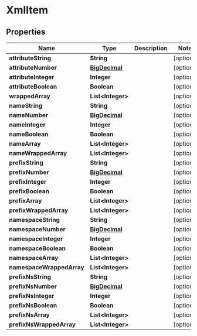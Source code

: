 
# XmlItem

## Properties
Name | Type | Description | Notes
------------ | ------------- | ------------- | -------------
**attributeString** | **String** |  |  [optional]
**attributeNumber** | [**BigDecimal**](BigDecimal.md) |  |  [optional]
**attributeInteger** | **Integer** |  |  [optional]
**attributeBoolean** | **Boolean** |  |  [optional]
**wrappedArray** | **List&lt;Integer&gt;** |  |  [optional]
**nameString** | **String** |  |  [optional]
**nameNumber** | [**BigDecimal**](BigDecimal.md) |  |  [optional]
**nameInteger** | **Integer** |  |  [optional]
**nameBoolean** | **Boolean** |  |  [optional]
**nameArray** | **List&lt;Integer&gt;** |  |  [optional]
**nameWrappedArray** | **List&lt;Integer&gt;** |  |  [optional]
**prefixString** | **String** |  |  [optional]
**prefixNumber** | [**BigDecimal**](BigDecimal.md) |  |  [optional]
**prefixInteger** | **Integer** |  |  [optional]
**prefixBoolean** | **Boolean** |  |  [optional]
**prefixArray** | **List&lt;Integer&gt;** |  |  [optional]
**prefixWrappedArray** | **List&lt;Integer&gt;** |  |  [optional]
**namespaceString** | **String** |  |  [optional]
**namespaceNumber** | [**BigDecimal**](BigDecimal.md) |  |  [optional]
**namespaceInteger** | **Integer** |  |  [optional]
**namespaceBoolean** | **Boolean** |  |  [optional]
**namespaceArray** | **List&lt;Integer&gt;** |  |  [optional]
**namespaceWrappedArray** | **List&lt;Integer&gt;** |  |  [optional]
**prefixNsString** | **String** |  |  [optional]
**prefixNsNumber** | [**BigDecimal**](BigDecimal.md) |  |  [optional]
**prefixNsInteger** | **Integer** |  |  [optional]
**prefixNsBoolean** | **Boolean** |  |  [optional]
**prefixNsArray** | **List&lt;Integer&gt;** |  |  [optional]
**prefixNsWrappedArray** | **List&lt;Integer&gt;** |  |  [optional]



